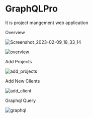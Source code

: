 # GraphQLPro
<p>It is project mangement web application<p/>

Overview

![Screenshot_2023-02-09_18_33_14](https://user-images.githubusercontent.com/51543360/217836660-3c171ab8-d3ea-4214-8478-827f6be003a8.png)

![overview](https://user-images.githubusercontent.com/51543360/217836057-f9514893-40d3-423c-9efa-c5717bdd7140.png)


Add Projects

![add_projects](https://user-images.githubusercontent.com/51543360/217836039-e0ec1116-fa1f-40cf-8ccf-4f28119d2fdc.png)

Add New Clients

![add_client](https://user-images.githubusercontent.com/51543360/217836045-ebd26bbd-515c-4c7a-9150-75399f15df11.png)


Graphql Query

![graphql](https://user-images.githubusercontent.com/51543360/217836063-69a0af18-c8e7-489a-8531-be458c95ef5b.png)
